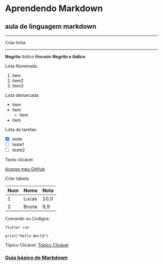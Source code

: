 # Aprendendo Markdown
## aula de linguagem markdown

---
Criar linha
***

**Negrito**
*Itálico*
~~Riscado~~
__*Negrito e Itálico*__

Lista Numerada: 

1. item
1. item2
1. item3
   
Lista demarcada:

* item
* item
  * item
* item

Lista de tarefas:

- [x] teste
- [ ] teste1
- [ ] teste2

Texto clicável:

[Acesse meu GitHub](https://github.com/LucasBustamante)

Criar tabela:

Num | Nome | Nota
--- | --- | ---
1 | Lucas | 10,0
2 | Bruna | 9,9

Comando ou Codigos:

`flutter run`

```print("Hello World")```

Tópico Clicável:
[Tópico Clicável](#Aprendendo-Markdown)

### [Guia básico de Markdown](https://docs.pipz.com/central-de-ajuda/learning-center/guia-basico-de-markdown#open)

